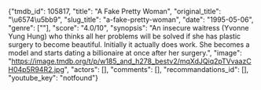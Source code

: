 {"tmdb_id": 105817, "title": "A Fake Pretty Woman", "original_title": "\u6574\u5bb9", "slug_title": "a-fake-pretty-woman", "date": "1995-05-06", "genre": [""], "score": "4.0/10", "synopsis": "An insecure waitress (Yvonne Yung Hung) who thinks all her problems will be solved if she has plastic surgery to become beautiful. Initially it actually does work. She becomes a model and starts dating a billionaire at once after her surgery.", "image": "https://image.tmdb.org/t/p/w185_and_h278_bestv2/mqXdJQiq2pTVvaazCH04p5R94R2.jpg", "actors": [], "comments": [], "recommandations_id": [], "youtube_key": "notfound"}